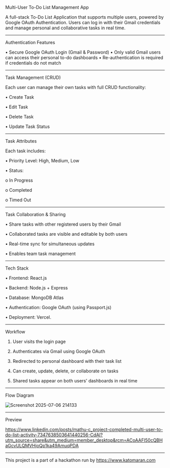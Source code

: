 Multi-User To-Do List Management App

A full-stack To-Do List Application that supports multiple users, powered by Google OAuth Authentication. Users can log in with their Gmail credentials and manage personal and collaborative tasks in real time.
________________________________________
Authentication Features

•	Secure Google OAuth Login (Gmail & Password)
•	Only valid Gmail users can access their personal to-do dashboards
•	Re-authentication is required if credentials do not match
________________________________________
Task Management (CRUD)

Each user can manage their own tasks with full CRUD functionality:

•	Create Task

•	Edit Task

•	Delete Task

•	Update Task Status
________________________________________
Task Attributes

Each task includes:

•	Priority Level: High, Medium, Low

•	Status:

o	In Progress

o	Completed

o	Timed Out
________________________________________
Task Collaboration & Sharing

•	Share tasks with other registered users by their Gmail

•	Collaborated tasks are visible and editable by both users

•	Real-time sync for simultaneous updates

•	Enables team task management
________________________________________
Tech Stack

•	Frontend: React.js

•	Backend: Node.js + Express

•	Database: MongoDB Atlas

•	Authentication: Google OAuth (using Passport.js)

•	Deployment: Vercel.
________________________________________
Workflow

1.	User visits the login page
   
2.	Authenticates via Gmail using Google OAuth
  
3.	Redirected to personal dashboard with their task list
	
4.	Can create, update, delete, or collaborate on tasks
  
5.	Shared tasks appear on both users' dashboards in real time
________________________________________
Flow Diagram

![Screenshot 2025-07-06 214133](https://github.com/user-attachments/assets/97f9da5d-7d89-44c5-b2da-d9c81898d014)
________________________________________
Preview

https://www.linkedin.com/posts/mathu-c_project-completed-multi-user-to-do-list-activity-7347638503641440256-CdAI?utm_source=share&utm_medium=member_desktop&rcm=ACoAAFI50cQBHaGcvULQMVHjoQp1ka49AmuqPDA
________________________________________

This project is a part of a hackathon run by
https://www.katomaran.com

